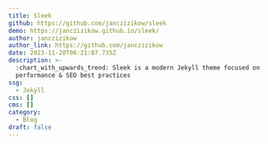 ```yaml
---
title: Sleek
github: https://github.com/janczizikow/sleek
demo: https://janczizikow.github.io/sleek/
author: janczizikow
author_link: https://github.com/janczizikow
date: 2023-11-28T06:21:07.735Z
description: >-
  :chart_with_upwards_trend: Sleek is a modern Jekyll theme focused on speed
  performance & SEO best practices
ssg:
  - Jekyll
css: []
cms: []
category:
  - Blog
draft: false
---
```

